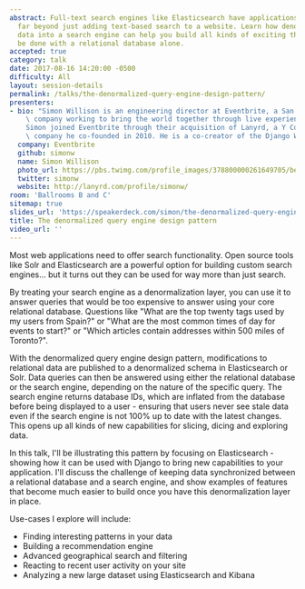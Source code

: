 ```yaml
---
abstract: Full-text search engines like Elasticsearch have applications that stretch
  far beyond just adding text-based search to a website. Learn how denormalizing your
  data into a search engine can help you build all kinds of exciting things that couldn't
  be done with a relational database alone.
accepted: true
category: talk
date: 2017-08-16 14:20:00 -0500
difficulty: All
layout: session-details
permalink: /talks/the-denormalized-query-engine-design-pattern/
presenters:
- bio: "Simon Willison is an engineering director at Eventbrite, a San Francisco ticketing\
    \ company working to bring the world together through live experiences.\r\n\r\n\
    Simon joined Eventbrite through their acquisition of Lanyrd, a Y Combinator funded\
    \ company he co-founded in 2010. He is a co-creator of the Django Web Framework."
  company: Eventbrite
  github: simonw
  name: Simon Willison
  photo_url: https://pbs.twimg.com/profile_images/378800000261649705/be9cc55e64014e6d7663c50d7cb9fc75_400x400.jpeg
  twitter: simonw
  website: http://lanyrd.com/profile/simonw/
room: 'Ballrooms B and C'
sitemap: true
slides_url: 'https://speakerdeck.com/simon/the-denormalized-query-engine-design-pattern'
title: The denormalized query engine design pattern
video_url: ''
---
```


Most web applications need to offer search functionality. Open source tools like Solr and Elasticsearch are a powerful option for building custom search engines... but it turns out they can be used for way more than just search.

By treating your search engine as a denormalization layer, you can use it to answer queries that would be too expensive to answer using your core relational database. Questions like "What are the top twenty tags used by my users from Spain?" or "What are the most common times of day for events to start?" or "Which articles contain addresses within 500 miles of Toronto?".

With the denormalized query engine design pattern, modifications to relational data are published to a denormalized schema in Elasticsearch or Solr. Data queries can then be answered using either the relational database or the search engine, depending on the nature of the specific query. The search engine returns database IDs, which are inflated from the database before being displayed to a user - ensuring that users never see stale data even if the search engine is not 100% up to date with the latest changes. This opens up all kinds of new capabilities for slicing, dicing and exploring data.

In this talk, I'll be illustrating this pattern by focusing on Elasticsearch - showing how it can be used with Django to bring new capabilities to your application. I'll discuss the challenge of keeping data synchronized between a relational database and a search engine, and show examples of features that become much easier to build once you have this denormalization layer in place.

Use-cases I explore will include:
* Finding interesting patterns in your data
* Building a recommendation engine
* Advanced geographical search and filtering
* Reacting to recent user activity on your site
* Analyzing a new large dataset using Elasticsearch and Kibana
